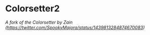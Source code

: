 # Colorsetter2
*A fork of the Colorsetter by Zain (https://twitter.com/SpookyMajora/status/1439813284874670083)*
